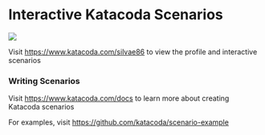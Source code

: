 # Interactive Katacoda Scenarios

[![](http://shields.katacoda.com/katacoda/silvae86/count.svg)](https://www.katacoda.com/silvae86 "Get your profile on Katacoda.com")

Visit https://www.katacoda.com/silvae86 to view the profile and interactive scenarios

### Writing Scenarios
Visit https://www.katacoda.com/docs to learn more about creating Katacoda scenarios

For examples, visit https://github.com/katacoda/scenario-example
